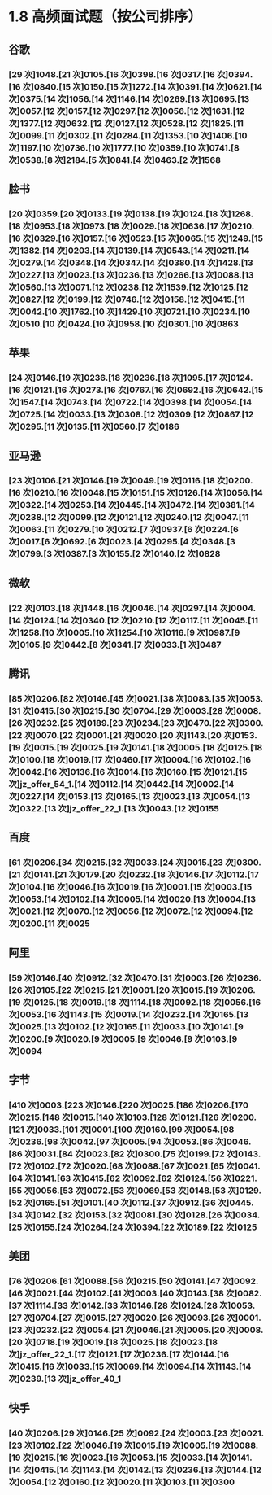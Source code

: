 # 1.8 高频面试题（按公司排序）
## 谷歌

### [29 次]1048.[21 次]0105.[16 次]0398.[16 次]0317.[16 次]0394.[16 次]0840.[15 次]0150.[15 次]1272.[14 次]0391.[14 次]0621.[14 次]0375.[14 次]1056.[14 次]1146.[14 次]0269.[13 次]0695.[13 次]0057.[12 次]0157.[12 次]0297.[12 次]0056.[12 次]1631.[12 次]1377.[12 次]0632.[12 次]0127.[12 次]0528.[12 次]1825.[11 次]0099.[11 次]0302.[11 次]0284.[11 次]1353.[10 次]1406.[10 次]1197.[10 次]0736.[10 次]1777.[10 次]0359.[10 次]0741.[8 次]0538.[8 次]2184.[5 次]0841.[4 次]0463.[2 次]1568

## 脸书

### [20 次]0359.[20 次]0133.[19 次]0138.[19 次]0124.[18 次]1268.[18 次]0953.[18 次]0973.[18 次]0029.[18 次]0636.[17 次]0210.[16 次]0329.[16 次]0157.[16 次]0523.[15 次]0065.[15 次]1249.[15 次]1382.[14 次]0203.[14 次]0139.[14 次]0543.[14 次]0211.[14 次]0279.[14 次]0348.[14 次]0347.[14 次]0380.[14 次]1428.[13 次]0227.[13 次]0023.[13 次]0236.[13 次]0266.[13 次]0088.[13 次]0560.[13 次]0071.[12 次]0238.[12 次]1539.[12 次]0125.[12 次]0827.[12 次]0199.[12 次]0746.[12 次]0158.[12 次]0415.[11 次]0042.[10 次]1762.[10 次]1429.[10 次]0721.[10 次]0234.[10 次]0510.[10 次]0424.[10 次]0958.[10 次]0301.[10 次]0863

## 苹果

### [24 次]0146.[19 次]0236.[18 次]0236.[18 次]1095.[17 次]0124.[16 次]0121.[16 次]0273.[16 次]0767.[16 次]0692.[16 次]0642.[15 次]1547.[14 次]0743.[14 次]0722.[14 次]0398.[14 次]0054.[14 次]0725.[14 次]0033.[13 次]0308.[12 次]0309.[12 次]0867.[12 次]0295.[11 次]0135.[11 次]0560.[7 次]0186

## 亚马逊

### [23 次]0106.[21 次]0146.[19 次]0049.[19 次]0116.[18 次]0200.[16 次]0210.[16 次]0048.[15 次]0151.[15 次]0126.[14 次]0056.[14 次]0322.[14 次]0253.[14 次]0445.[14 次]0472.[14 次]0381.[14 次]0238.[12 次]0099.[12 次]0121.[12 次]0240.[12 次]0047.[11 次]0063.[11 次]0279.[10 次]0212.[7 次]0937.[6 次]0224.[6 次]0017.[6 次]0692.[6 次]0023.[4 次]0295.[4 次]0348.[3 次]0799.[3 次]0387.[3 次]0155.[2 次]0140.[2 次]0828

## 微软

### [22 次]0103.[18 次]1448.[16 次]0046.[14 次]0297.[14 次]0004.[14 次]0124.[14 次]0340.[12 次]0210.[12 次]0117.[11 次]0045.[11 次]1258.[10 次]0005.[10 次]1254.[10 次]0116.[9 次]0987.[9 次]0105.[9 次]0442.[8 次]0341.[7 次]0033.[1 次]0487

## 腾讯

### [85 次]0206.[82 次]0146.[45 次]0021.[38 次]0083.[35 次]0053.[31 次]0415.[30 次]0215.[30 次]0704.[29 次]0003.[28 次]0008.[26 次]0232.[25 次]0189.[23 次]0234.[23 次]0470.[22 次]0300.[22 次]0070.[22 次]0001.[21 次]0020.[20 次]1143.[20 次]0153.[19 次]0015.[19 次]0025.[19 次]0141.[18 次]0005.[18 次]0125.[18 次]0100.[18 次]0019.[17 次]0460.[17 次]0004.[16 次]0102.[16 次]0042.[16 次]0136.[16 次]0014.[16 次]0160.[15 次]0121.[15 次]jz_offer_54_1.[14 次]0112.[14 次]0442.[14 次]0002.[14 次]0227.[14 次]0153.[13 次]0165.[13 次]0023.[13 次]0054.[13 次]0322.[13 次]jz_offer_22_1.[13 次]0043.[12 次]0155

## 百度

### [61 次]0206.[34 次]0215.[32 次]0033.[24 次]0015.[23 次]0300.[21 次]0141.[21 次]0179.[20 次]0232.[18 次]0146.[17 次]0112.[17 次]0104.[16 次]0046.[16 次]0019.[16 次]0001.[15 次]0003.[15 次]0053.[14 次]0102.[14 次]0005.[14 次]0020.[13 次]0004.[13 次]0021.[12 次]0070.[12 次]0056.[12 次]0072.[12 次]0094.[12 次]0200.[11 次]0025

## 阿里

### [59 次]0146.[40 次]0912.[32 次]0470.[31 次]0003.[26 次]0236.[26 次]0105.[22 次]0215.[21 次]0001.[20 次]0015.[19 次]0206.[19 次]0125.[18 次]0019.[18 次]1114.[18 次]0092.[18 次]0056.[16 次]0053.[16 次]1143.[15 次]0019.[14 次]0232.[14 次]0165.[13 次]0025.[13 次]0102.[12 次]0165.[11 次]0033.[10 次]0141.[9 次]0200.[9 次]0020.[9 次]0005.[9 次]0046.[9 次]0103.[9 次]0094

## 字节

### [410 次]0003.[223 次]0146.[220 次]0025.[186 次]0206.[170 次]0215.[148 次]0015.[140 次]0103.[128 次]0121.[126 次]0200.[121 次]0033.[101 次]0001.[100 次]0160.[99 次]0054.[98 次]0236.[98 次]0042.[97 次]0005.[94 次]0053.[86 次]0046.[86 次]0031.[84 次]0023.[82 次]0300.[75 次]0199.[72 次]0143.[72 次]0102.[72 次]0020.[68 次]0088.[67 次]0021.[65 次]0041.[64 次]0141.[63 次]0415.[62 次]0092.[62 次]0124.[56 次]0221.[55 次]0056.[53 次]0072.[53 次]0069.[53 次]0148.[53 次]0129.[52 次]0165.[51 次]0101.[40 次]0112.[37 次]0912.[36 次]0445.[34 次]0142.[32 次]0153.[32 次]0081.[30 次]0128.[26 次]0034.[25 次]0155.[24 次]0264.[24 次]0394.[22 次]0189.[22 次]0125

## 美团

### [76 次]0206.[61 次]0088.[56 次]0215.[50 次]0141.[47 次]0092.[46 次]0021.[44 次]0102.[41 次]0003.[40 次]0143.[38 次]0082.[37 次]1114.[33 次]0142.[33 次]0146.[28 次]0124.[28 次]0053.[27 次]0704.[27 次]0015.[27 次]0020.[26 次]0093.[26 次]0001.[23 次]0232.[22 次]0054.[21 次]0046.[21 次]0005.[20 次]0008.[20 次]0718.[19 次]0019.[18 次]0025.[18 次]0023.[18 次]jz_offer_22_1.[17 次]0121.[17 次]0236.[17 次]0144.[16 次]0415.[16 次]0033.[15 次]0069.[14 次]0094.[14 次]1143.[14 次]0239.[13 次]jz_offer_40_1

## 快手

### [40 次]0206.[29 次]0146.[25 次]0092.[24 次]0003.[23 次]0021.[23 次]0102.[22 次]0046.[19 次]0015.[19 次]0005.[19 次]0088.[19 次]0215.[16 次]0023.[16 次]0053.[15 次]0033.[14 次]0141.[14 次]0415.[14 次]1143.[14 次]0142.[13 次]0236.[13 次]0144.[12 次]0054.[12 次]0160.[12 次]0020.[11 次]0103.[11 次]0300
